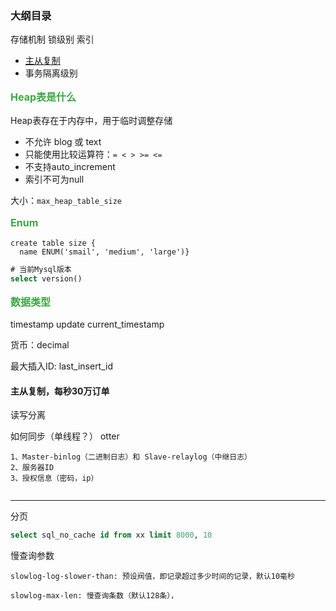### 大纲目录
存储机制
锁级别
索引
- [主从复制](#主从复制)
- 事务隔离级别

<h3 style="margin-top: 1rem; color: rgb(61, 167, 66); font-size:16px;">Heap表是什么</h3>

Heap表存在于内存中，用于临时调整存储
- 不允许 blog 或 text
- 只能使用比较运算符：`= < > >= <=`
- 不支持auto_increment
- 索引不可为null

大小：`max_heap_table_size`

<h3 style="margin-top: 1rem; color: rgb(61, 167, 66); font-size:16px;">Enum</h3>

```
create table size {
  name ENUM('smail', 'medium', 'large')}
```

```sql
# 当前Mysql版本
select version()
```

<h3 style="margin-top: 1rem; color: rgb(61, 167, 66); font-size:16px;">数据类型</h3>

timestamp update current_timestamp

货币：decimal

最大插入ID: last_insert_id

#### 主从复制，每秒30万订单
读写分离

如何同步（单线程？） otter
```
1、Master-binlog（二进制日志）和 Slave-relaylog（中继日志）
2、服务器ID
3、授权信息（密码，ip）


```

---

分页
```sql
select sql_no_cache id from xx limit 8000, 10
```

慢查询参数
```
slowlog-log-slower-than: 预设阀值，即记录超过多少时间的记录，默认10毫秒

slowlog-max-len: 慢查询条数（默认128条），
```